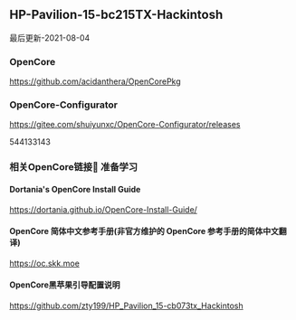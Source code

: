 ## HP-Pavilion-15-bc215TX-Hackintosh

最后更新-2021-08-04

### OpenCore
https://github.com/acidanthera/OpenCorePkg

### OpenCore-Configurator
https://gitee.com/shuiyunxc/OpenCore-Configurator/releases

544133143

### 相关OpenCore链接🔗 准备学习

#### Dortania's OpenCore Install Guide

https://dortania.github.io/OpenCore-Install-Guide/

#### OpenCore 简体中文参考手册(非官方维护的 OpenCore 参考手册的简体中文翻译)

https://oc.skk.moe

#### OpenCore黑苹果引导配置说明

https://github.com/zty199/HP_Pavilion_15-cb073tx_Hackintosh
